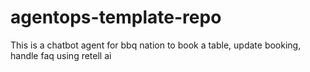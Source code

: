 # agentops-template-repo
This is a chatbot agent for bbq nation to book a table, update booking, handle faq using retell ai
